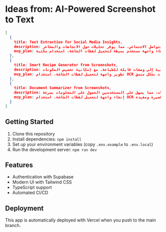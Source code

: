 # Ideas from: AI-Powered Screenshot to Text

```json
[
  {
    title: Text Extraction for Social Media Insights,
    description: أداة تستخدم الذكاء الاصطناعي لتحليل النصوص المستخرجة من لقطات الشاشة لمحتوى وسائل التواصل الاجتماعي، مما يوفر تحليلات حول الاتجاهات والمشاعر.,
    mvp_plan: إنشاء واجهة مستخدم بسيطة لتحميل لقطات الشاشة، استخدام مكتبة OCR لاستخراج النصوص، ثم تطبيق خوارزميات تحليل المشاعر لتقديم رؤى حول المحتوى.
  },
  {
    title: Smart Recipe Generator from Screenshots,
    description: أداة لتحويل لقطات الشاشة للكتب أو المواقع الغذائية إلى وصفات قابلة للطباعة، مع إمكانية تخصيص المكونات.,
    mvp_plan: تطوير واجهة لتحميل لقطات الشاشة، استخدام OCR لاستخراج النصوص، ثم بناء قاعدة بيانات بسيطة للوصفات مع خيارات تخصيص، وتقديم الوصفات بشكل منسق.
  },
  {
    title: Document Summarizer from Screenshots,
    description: أداة تلخص النصوص المستخرجة من لقطات الشاشة لمستندات أو مقالات، مما يسهل على المستخدمين الحصول على المعلومات بسرعة.,
    mvp_plan: إنشاء واجهة لتحميل لقطات الشاشة، استخدام OCR لاستخراج النصوص، ثم تطبيق خوارزمية تلخيص النصوص لتقديم ملخصات قصيرة ومفيدة.
  }
]
```

## Getting Started

1. Clone this repository
2. Install dependencies: `npm install`
3. Set up your environment variables (copy `.env.example` to `.env.local`)
4. Run the development server: `npm run dev`

## Features

- Authentication with Supabase
- Modern UI with Tailwind CSS
- TypeScript support
- Automated CI/CD

## Deployment

This app is automatically deployed with Vercel when you push to the main branch.
